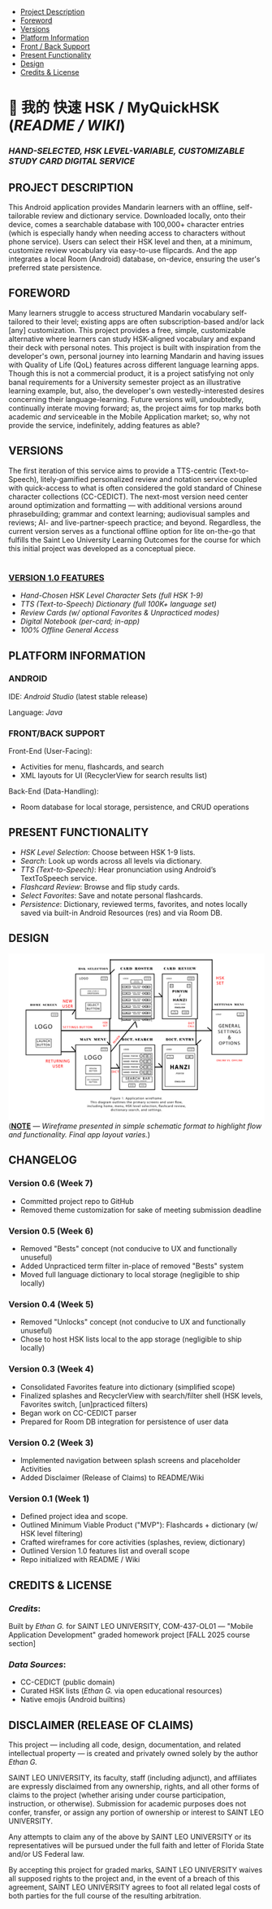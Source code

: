 - [Project Description](#project-description)  
- [Foreword](#foreword)  
- [Versions](#versions)  
- [Platform Information](#platform-information)  
- [Front / Back Support](#frontback-support)  
- [Present Functionality](#present-functionality)  
- [Design](#design)
- [Credits & License](#credits--license)

# 📄 我的 快速 HSK / MyQuickHSK (_README / WIKI_)
### _HAND-SELECTED, HSK LEVEL-VARIABLE, CUSTOMIZABLE STUDY CARD DIGITAL SERVICE_

## PROJECT DESCRIPTION

This Android application provides Mandarin learners with an offline, self-tailorable review and dictionary service.  Downloaded locally, onto their device, comes a searchable database with 100,000+ character entries (which is especially handy when needing access to characters without phone service).  Users can select their HSK level and then, at a minimum, customize review vocabulary via easy-to-use flipcards.  And the app integrates a local Room (Android) database, on-device, ensuring the user's preferred state persistence.

## FOREWORD

Many learners struggle to access structured Mandarin vocabulary self-tailored to their level; existing apps are often subscription-based and/or lack [any] customization.  This project provides a free, simple, customizable alternative where learners can study HSK-aligned vocabulary and expand their deck with personal notes.  This project is built with inspiration from the developer's own, personal journey into learning Mandarin and having issues with Quality of Life (QoL) features across different language learning apps.  Though this is not a commercial product, it is a project satisfying not only banal requirements for a University semester project as an illustrative learning example, but, also, the developer's own vestedly-interested desires concerning their language-learning.  Future versions will, undoubtedly, continually interate moving forward; as, the project aims for top marks both academic _and_ serviceable in the Mobile Application market; so, why not provide the service, indefinitely, adding features as able?

## VERSIONS
The first iteration of this service aims to provide a TTS-centric (Text-to-Speech), litely-gamified personalized review and notation service coupled with quick-access to what is often considered the gold standard of Chinese character collections (CC-CEDICT).  The next-most version need center around optimization and formatting — with additional versions around phrasebuilding; grammar and context learning; audiovisual samples and reviews; AI- and live-partner-speech practice; and beyond.  Regardless, the current version serves as a functional offline option for lite on-the-go that fulfills the Saint Leo University Learning Outcomes for the course for which this initial project was developed as a conceptual piece.

#

### <ins>VERSION 1.0 FEATURES</ins>
-  _Hand-Chosen HSK Level Character Sets (full HSK 1-9)_
-  _TTS (Text-to-Speech) Dictionary (full 100K+ language set)_
-  _Review Cards (w/ optional Favorites & Unpracticed modes)_
-  _Digital Notebook (per-card; in-app)_
-  _100% Offline General Access_

## PLATFORM INFORMATION
### ANDROID

IDE: _Android Studio_ (latest stable release)

Language: _Java_

### FRONT/BACK SUPPORT

Front-End (User-Facing):
-  Activities for menu, flashcards, and search
-  XML layouts for UI (RecyclerView for search results list)

Back-End (Data-Handling):
-  Room database for local storage, persistence, and CRUD operations

## PRESENT FUNCTIONALITY
-  _HSK Level Selection_: Choose between HSK 1-9 lists.
-  _Search_: Look up words across all levels via dictionary.
-  _TTS (Text-to-Speech)_: Hear pronunciation using Android’s TextToSpeech service.
-  _Flashcard Review_: Browse and flip study cards.
-  _Select Favorites_: Save and notate personal flashcards.
-  _Persistence_: Dictionary, reviewed terms, favorites, and notes locally saved via built-in Android Resources (res) and via Room DB.

## DESIGN

![An image](./wireframe.png)
(<ins>**NOTE**</ins> — _Wireframe presented in simple schematic format to highlight flow and functionality. Final app layout varies._)

## CHANGELOG

### Version 0.6 (Week 7)
- Committed project repo to GitHub
- Removed theme customization for sake of meeting submission deadline

### Version 0.5 (Week 6)
- Removed "Bests" concept (not conducive to UX and functionally unuseful)
- Added Unpracticed term filter in-place of removed "Bests" system
- Moved full language dictionary to local storage (negligible to ship locally)

### Version 0.4 (Week 5)
- Removed "Unlocks" concept (not conducive to UX and functionally unuseful)
- Chose to host HSK lists local to the app storage (negligible to ship locally)

### Version 0.3 (Week 4)
- Consolidated Favorites feature into dictionary (simplified scope)
- Finalized splashes and RecyclerView with search/filter shell (HSK levels, Favorites switch, [un]practiced filters)
- Began work on CC-CEDICT parser
- Prepared for Room DB integration for persistence of user data

### Version 0.2 (Week 3)
- Implemented navigation between splash screens and placeholder Activities
- Added Disclaimer (Release of Claims) to README/Wiki

### Version 0.1 (Week 1)
- Defined project idea and scope.
- Outlined Minimum Viable Product ("MVP"): Flashcards + dictionary (w/ HSK level filtering)
- Crafted wireframes for core activities (splashes, review, dictionary)
- Outlined Version 1.0 features list and overall scope
- Repo initialized with README / Wiki

## CREDITS & LICENSE
### _Credits_:
Built by _Ethan G._ for SAINT LEO UNIVERSITY, COM-437-OL01 — "Mobile Application Development" graded homework project [FALL 2025 course section]
### _Data Sources_:
- CC-CEDICT (public domain)
- Curated HSK lists (_Ethan G._ via open educational resources)
- Native emojis (Android builtins)

## DISCLAIMER (RELEASE OF CLAIMS)
This project — including all code, design, documentation, and related intellectual property — is created and privately owned solely by the author _Ethan G._

SAINT LEO UNIVERSITY, its faculty, staff (including adjunct), and affiliates are expressly disclaimed from any ownership, rights, and all other forms of claims to the project (whether arising under course participation, instruction, or otherwise).  Submission for academic purposes does not confer, transfer, or assign any portion of ownership or interest to SAINT LEO UNIVERSITY.

Any attempts to claim any of the above by SAINT LEO UNIVERSITY or its representatives will be pursued under the full faith and letter of Florida State and/or US Federal law.

By accepting this project for graded marks, SAINT LEO UNIVERSITY waives all supposed rights to the project and, in the event of a breach of this agreement, SAINT LEO UNIVERSITY agrees to foot all related legal costs of both parties for the full course of the resulting arbitration.

